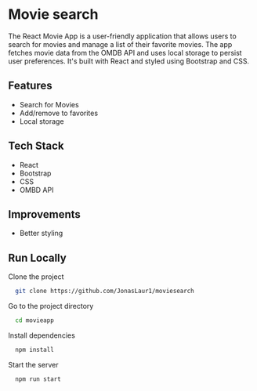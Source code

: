 
# Movie search

The React Movie App is a user-friendly application that allows users to search for movies and manage a list of their favorite movies. The app fetches movie data from the OMDB API and uses local storage to persist user preferences. It's built with React and styled using Bootstrap and CSS.


## Features

- Search for Movies
- Add/remove to favorites
- Local storage

## Tech Stack

- React
- Bootstrap
- CSS
- OMBD API


## Improvements

- Better styling


## Run Locally

Clone the project

```bash
  git clone https://github.com/JonasLaur1/moviesearch
```

Go to the project directory

```bash
  cd movieapp
```

Install dependencies

```bash
  npm install
```

Start the server

```bash
  npm run start
```

